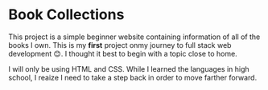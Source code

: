 # Book Collections
This project is a simple beginner website containing information of all of the books I own. This is my **first** project onmy journey to full stack web development :blush:. I thought it best to begin with a topic close to home.

I will only be using HTML and CSS. While I learned the languages in high school, I reaize I need to take a step back in order to move farther forward.